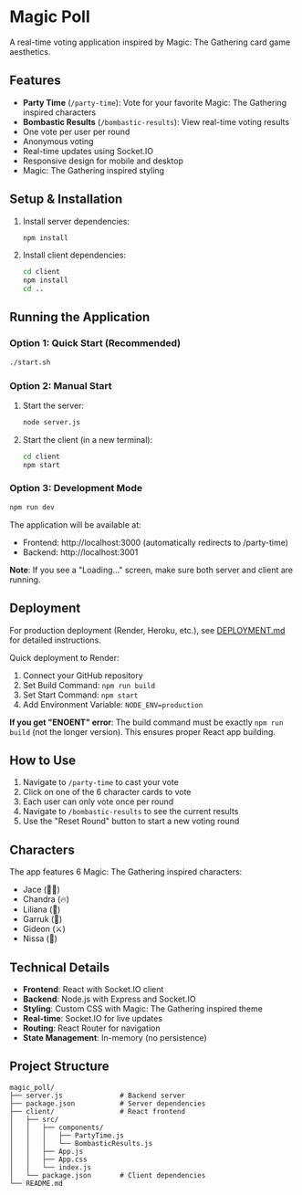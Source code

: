 # Magic Poll

A real-time voting application inspired by Magic: The Gathering card game aesthetics.

## Features

- **Party Time** (`/party-time`): Vote for your favorite Magic: The Gathering inspired characters
- **Bombastic Results** (`/bombastic-results`): View real-time voting results
- One vote per user per round
- Anonymous voting
- Real-time updates using Socket.IO
- Responsive design for mobile and desktop
- Magic: The Gathering inspired styling

## Setup & Installation

1. Install server dependencies:
   ```bash
   npm install
   ```

2. Install client dependencies:
   ```bash
   cd client
   npm install
   cd ..
   ```

## Running the Application

### Option 1: Quick Start (Recommended)
```bash
./start.sh
```

### Option 2: Manual Start
1. Start the server:
   ```bash
   node server.js
   ```

2. Start the client (in a new terminal):
   ```bash
   cd client
   npm start
   ```

### Option 3: Development Mode
```bash
npm run dev
```

The application will be available at:
- Frontend: http://localhost:3000 (automatically redirects to /party-time)
- Backend: http://localhost:3001

**Note**: If you see a "Loading..." screen, make sure both server and client are running.

## Deployment

For production deployment (Render, Heroku, etc.), see [DEPLOYMENT.md](DEPLOYMENT.md) for detailed instructions.

Quick deployment to Render:
1. Connect your GitHub repository  
2. Set Build Command: `npm run build`
3. Set Start Command: `npm start`
4. Add Environment Variable: `NODE_ENV=production`

**If you get "ENOENT" error**: The build command must be exactly `npm run build` (not the longer version). This ensures proper React app building.

## How to Use

1. Navigate to `/party-time` to cast your vote
2. Click on one of the 6 character cards to vote
3. Each user can only vote once per round
4. Navigate to `/bombastic-results` to see the current results
5. Use the "Reset Round" button to start a new voting round

## Characters

The app features 6 Magic: The Gathering inspired characters:
- Jace (🧙‍♂️)
- Chandra (🔥)
- Liliana (🖤)
- Garruk (🌿)
- Gideon (⚔️)
- Nissa (🌸)

## Technical Details

- **Frontend**: React with Socket.IO client
- **Backend**: Node.js with Express and Socket.IO
- **Styling**: Custom CSS with Magic: The Gathering inspired theme
- **Real-time**: Socket.IO for live updates
- **Routing**: React Router for navigation
- **State Management**: In-memory (no persistence)

## Project Structure

```
magic_poll/
├── server.js              # Backend server
├── package.json           # Server dependencies
├── client/                # React frontend
│   ├── src/
│   │   ├── components/
│   │   │   ├── PartyTime.js
│   │   │   └── BombasticResults.js
│   │   ├── App.js
│   │   ├── App.css
│   │   └── index.js
│   └── package.json       # Client dependencies
└── README.md
```